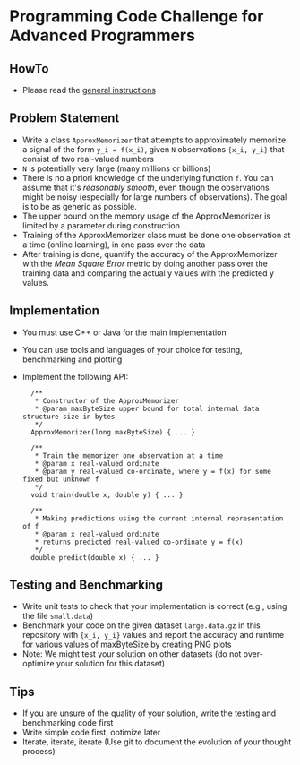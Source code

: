 # Programming Code Challenge for Advanced Programmers

## HowTo

* Please read the [general instructions](https://github.com/h2oai/coding-challenges/blob/master/README.md)

## Problem Statement
* Write a class `ApproxMemorizer` that attempts to approximately memorize a signal of the form `y_i = f(x_i)`, given `N` observations `{x_i, y_i}` that consist of two real-valued numbers
* `N` is potentially very large (many millions or billions)
* There is no a priori knowledge of the underlying function `f`. You can assume that it's *reasonably smooth*, even though the observations might be noisy (especially for large numbers of observations). The goal is to be as generic as possible.
* The upper bound on the memory usage of the ApproxMemorizer is limited by a parameter during construction
* Training of the ApproxMemorizer class must be done one observation at a time (online learning), in one pass over the data
* After training is done, quantify the accuracy of the ApproxMemorizer with the *Mean Square Error* metric by doing another pass over the training data and comparing the actual y values with the predicted y values.

## Implementation
* You must use C++ or Java for the main implementation
* You can use tools and languages of your choice for testing, benchmarking and plotting
* Implement the following API:

        /**
         * Constructor of the ApproxMemorizer
         * @param maxByteSize upper bound for total internal data structure size in bytes
         */
        ApproxMemorizer(long maxByteSize) { ... }
        
        /**
         * Train the memorizer one observation at a time
         * @param x real-valued ordinate
         * @param y real-valued co-ordinate, where y = f(x) for some fixed but unknown f
         */
        void train(double x, double y) { ... }
        
        /**
         * Making predictions using the current internal representation of f
         * @param x real-valued ordinate
         * returns predicted real-valued co-ordinate y = f(x)
         */
        double predict(double x) { ... }
     

## Testing and Benchmarking
* Write unit tests to check that your implementation is correct (e.g., using the file `small.data`)
* Benchmark your code on the given dataset `large.data.gz` in this repository with `{x_i, y_i}` values and report the accuracy and runtime for various values of maxByteSize by creating PNG plots
* Note: We might test your solution on other datasets (do not over-optimize your solution for this dataset)

## Tips
* If you are unsure of the quality of your solution, write the testing and benchmarking code first
* Write simple code first, optimize later
* Iterate, iterate, iterate (Use git to document the evolution of your thought process)
